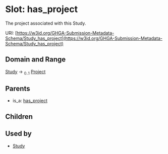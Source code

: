 
# Slot: has_project


The project associated with this Study.

URI: [https://w3id.org/GHGA-Submission-Metadata-Schema/Study_has_project](https://w3id.org/GHGA-Submission-Metadata-Schema/Study_has_project)


## Domain and Range

[Study](Study.md) &#8594;  <sub>0..1</sub> [Project](Project.md)

## Parents

 *  is_a: [has_project](has_project.md)

## Children


## Used by

 * [Study](Study.md)
